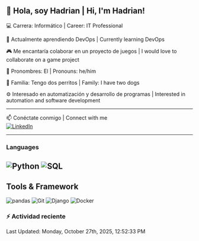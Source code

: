 👋 Hola, soy Hadrian | Hi, I'm Hadrian!
---
💻 Carrera: Informático | Career: IT Professional

🚀 Actualmente aprendiendo DevOps | Currently learning DevOps

🎮 Me encantaría colaborar en un proyecto de juegos | I would love to collaborate on a game project

📌 Pronombres: El | Pronouns: he/him

🐶 Familia: Tengo dos perritos | Family: I have two dogs

⚙️ Interesado en automatización y desarrollo de programas | Interested in automation and software development

---
📫 Conéctate conmigo | Connect with me  
[![LinkedIn](https://img.shields.io/badge/LinkedIn-0077B5?style=for-the-badge&logo=linkedin&logoColor=white)](www.linkedin.com/in/nelson-hadrian-guevara-rodriguez-3b3455145/)

---
###  **Languages**
![Python](https://img.shields.io/badge/Python-3776AB?style=for-the-badge&logo=python&logoColor=white)
![SQL](https://img.shields.io/badge/SQL-316192?style=for-the-badge&logo=postgresql&logoColor=white)
--
## **Tools & Framework**
![pandas](https://img.shields.io/badge/pandas-150458?style=for-the-badge&logo=pandas&logoColor=white)
![Git](https://img.shields.io/badge/Git-F05032?style=for-the-badge&logo=git&logoColor=white)
![Django](https://img.shields.io/badge/Django-092E20?style=for-the-badge&logo=django&logoColor=white)
![Docker](https://img.shields.io/badge/Docker-2496ED?style=for-the-badge&logo=docker&logoColor=white)


### :zap: Actividad reciente
<!--RECENT_ACTIVITY:start-->
<!--RECENT_ACTIVITY:end-->
<!--RECENT_ACTIVITY:last_update-->
Last Updated: Monday, October 27th, 2025, 12:52:33 PM
<!--RECENT_ACTIVITY:last_update_end-->
